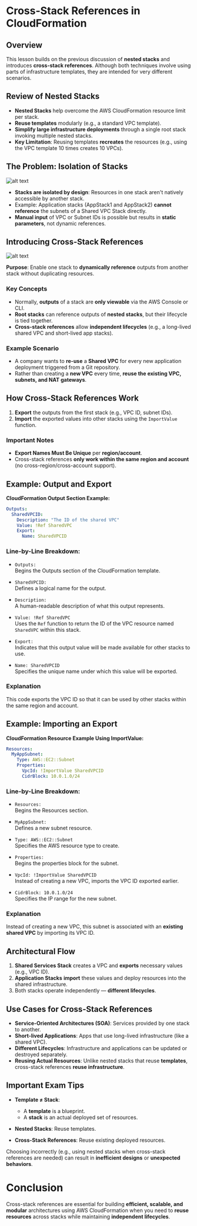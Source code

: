 # Cross-Stack References in CloudFormation

## Overview

This lesson builds on the previous discussion of **nested stacks** and introduces **cross-stack references**. Although both techniques involve using parts of infrastructure templates, they are intended for very different scenarios.

## Review of Nested Stacks

- **Nested Stacks** help overcome the AWS CloudFormation resource limit per stack.
- **Reuse templates** modularly (e.g., a standard VPC template).
- **Simplify large infrastructure deployments** through a single root stack invoking multiple nested stacks.
- **Key Limitation**: Reusing templates **recreates** the resources (e.g., using the VPC template 10 times creates 10 VPCs).

## The Problem: Isolation of Stacks

![alt text](image-17.png)

- **Stacks are isolated by design**: Resources in one stack aren't natively accessible by another stack.
- Example: Application stacks (AppStack1 and AppStack2) **cannot reference** the subnets of a Shared VPC Stack directly.
- **Manual input** of VPC or Subnet IDs is possible but results in **static parameters**, not dynamic references.

## Introducing Cross-Stack References

![alt text](image-18.png)

**Purpose**: Enable one stack to **dynamically reference** outputs from another stack without duplicating resources.

### Key Concepts

- Normally, **outputs** of a stack are **only viewable** via the AWS Console or CLI.
- **Root stacks** can reference outputs of **nested stacks**, but their lifecycle is tied together.
- **Cross-stack references** allow **independent lifecycles** (e.g., a long-lived shared VPC and short-lived app stacks).

### Example Scenario

- A company wants to **re-use** a **Shared VPC** for every new application deployment triggered from a Git repository.
- Rather than creating a **new VPC** every time, **reuse the existing VPC, subnets, and NAT gateways**.

## How Cross-Stack References Work

1. **Export** the outputs from the first stack (e.g., VPC ID, subnet IDs).
2. **Import** the exported values into other stacks using the `ImportValue` function.

### Important Notes

- **Export Names Must Be Unique** per **region/account**.
- Cross-stack references **only work within the same region and account** (no cross-region/cross-account support).

## Example: Output and Export

**CloudFormation Output Section Example:**

```yaml
Outputs:
  SharedVPCID:
    Description: "The ID of the shared VPC"
    Value: !Ref SharedVPC
    Export:
      Name: SharedVPCID
```

### Line-by-Line Breakdown:

- `Outputs:`  
  Begins the Outputs section of the CloudFormation template.

- `SharedVPCID:`  
  Defines a logical name for the output.

- `Description:`  
  A human-readable description of what this output represents.

- `Value: !Ref SharedVPC`  
  Uses the `Ref` function to return the ID of the VPC resource named `SharedVPC` within this stack.

- `Export:`  
  Indicates that this output value will be made available for other stacks to use.

- `Name: SharedVPCID`  
  Specifies the unique name under which this value will be exported.

### Explanation

This code exports the VPC ID so that it can be used by other stacks within the same region and account.

## Example: Importing an Export

**CloudFormation Resource Example Using ImportValue:**

```yaml
Resources:
  MyAppSubnet:
    Type: AWS::EC2::Subnet
    Properties:
      VpcId: !ImportValue SharedVPCID
      CidrBlock: 10.0.1.0/24
```

### Line-by-Line Breakdown:

- `Resources:`  
  Begins the Resources section.

- `MyAppSubnet:`  
  Defines a new subnet resource.

- `Type: AWS::EC2::Subnet`  
  Specifies the AWS resource type to create.

- `Properties:`  
  Begins the properties block for the subnet.

- `VpcId: !ImportValue SharedVPCID`  
  Instead of creating a new VPC, imports the VPC ID exported earlier.

- `CidrBlock: 10.0.1.0/24`  
  Specifies the IP range for the new subnet.

### Explanation

Instead of creating a new VPC, this subnet is associated with an **existing shared VPC** by importing its VPC ID.

## Architectural Flow

1. **Shared Services Stack** creates a VPC and **exports** necessary values (e.g., VPC ID).
2. **Application Stacks** **import** these values and deploy resources into the shared infrastructure.
3. Both stacks operate independently — **different lifecycles**.

## Use Cases for Cross-Stack References

- **Service-Oriented Architectures (SOA)**: Services provided by one stack to another.
- **Short-lived Applications**: Apps that use long-lived infrastructure (like a shared VPC).
- **Different Lifecycles**: Infrastructure and applications can be updated or destroyed separately.
- **Reusing Actual Resources**: Unlike nested stacks that reuse **templates**, cross-stack references **reuse infrastructure**.

## Important Exam Tips

- **Template ≠ Stack**:

  - A **template** is a blueprint.
  - A **stack** is an actual deployed set of resources.

- **Nested Stacks**: Reuse templates.
- **Cross-Stack References**: Reuse existing deployed resources.

Choosing incorrectly (e.g., using nested stacks when cross-stack references are needed) can result in **inefficient designs** or **unexpected behaviors**.

# Conclusion

Cross-stack references are essential for building **efficient, scalable, and modular** architectures using AWS CloudFormation when you need to **reuse resources** across stacks while maintaining **independent lifecycles**.
